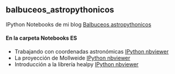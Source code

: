 ## balbuceos_astropythonicos
IPython Notebooks de mi blog [Balbuceos astropythonicos](http://balbuceosastropy.blogspot.com.es/)

#### En la carpeta Notebooks ES
- Trabajando con coordenadas astronómicas [IPython nbviewer](http://nbviewer.ipython.org/github/queru49/balbuceos_astropythonicos/blob/master/Notebooks%20ES/B1_Coordenadas.ipynb)
- La proyección de Mollweide [IPython nbviewer](http://nbviewer.ipython.org/github/queru49/balbuceos_astropythonicos/blob/master/Notebooks_ES/B2_Mollweide.ipynb)
- Introducción a la librería healpy [IPython nbviewer](http://nbviewer.ipython.org/github/queru49/balbuceos_astropythonicos/blob/master/Notebooks_ES/B3_healpy.ipynb)
